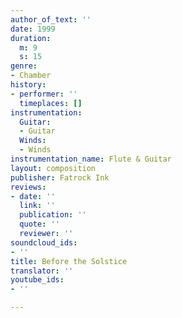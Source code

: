 ```yaml
---
author_of_text: ''
date: 1999
duration:
  m: 9
  s: 15
genre:
- Chamber
history:
- performer: ''
  timeplaces: []
instrumentation:
  Guitar:
  - Guitar
  Winds:
  - Winds
instrumentation_name: Flute & Guitar
layout: composition
publisher: Fatrock Ink
reviews:
- date: ''
  link: ''
  publication: ''
  quote: ''
  reviewer: ''
soundcloud_ids:
- ''
title: Before the Solstice
translator: ''
youtube_ids:
- ''

---
```

